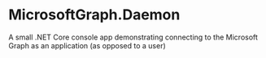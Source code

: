 # MicrosoftGraph.Daemon
A small .NET Core console app demonstrating connecting to the Microsoft Graph as an application (as opposed to a user)
